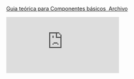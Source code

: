 [Guia teórica para Componentes básicos  Archivo](https://eva.fing.edu.uy/mod/resource/view.php?id=97523) 

![Componentes Básicos](https://eva.fing.edu.uy/pluginfile.php/268136/mod_resource/content/4/Componentes-Basicos.pdf) 